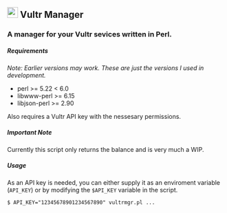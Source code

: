 ## <img width=25px src="https://www.vultr.com/dist/img/brand/logo_v_onwhite.svg">&nbsp;Vultr Manager

### A manager for your Vultr sevices written in Perl.

##### Requirements

*Note: Earlier versions may work. These are just the versions I used in development.*

* perl >= 5.22 < 6.0
* libwww-perl >= 6.15
* libjson-perl >= 2.90

Also requires a Vultr API key with the nessesary permissions.

##### Important Note

Currently this script only returns the balance and is very much a WIP.

##### Usage

As an API key is needed, you can either supply it as an enviroment variable (`API_KEY`) or by modifying the `$API_KEY` variable in the script.

    $ API_KEY="12345678901234567890" vultrmgr.pl ...

